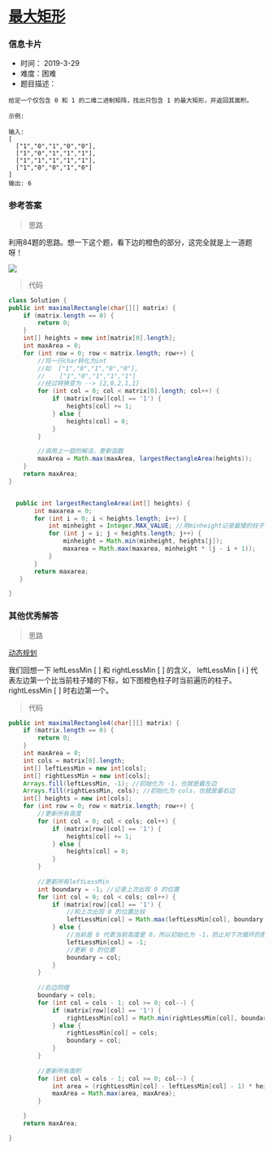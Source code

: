# [最大矩形](https://leetcode-cn.com/problems/maximal-rectangle/)

### 信息卡片

- 时间： 2019-3-29
- 难度：困难
- 题目描述：

```
给定一个仅包含 0 和 1 的二维二进制矩阵，找出只包含 1 的最大矩形，并返回其面积。

示例:

输入:
[
  ["1","0","1","0","0"],
  ["1","0","1","1","1"],
  ["1","1","1","1","1"],
  ["1","0","0","1","0"]
]
输出: 6
```



### 参考答案

> 思路

利用84题的思路。想一下这个题，看下边的橙色的部分，这完全就是上一道题呀！ 

![](https://pic.leetcode-cn.com/aabb1b287134cf950aa80526806ef4025e3920d57d237c0369ed34fae83e2690-image.png)



> 代码

```java
class Solution {
public int maximalRectangle(char[][] matrix) {
    if (matrix.length == 0) {
        return 0;
    }
    int[] heights = new int[matrix[0].length];
    int maxArea = 0;
    for (int row = 0; row < matrix.length; row++) {
        //将一行char转化为int
        //如  ["1","0","1","0","0"],
        //    ["1","0","1","1","1"]
        //经过转换变为 --> [2,0,2,1,1]
        for (int col = 0; col < matrix[0].length; col++) {
            if (matrix[row][col] == '1') {
                heights[col] += 1;
            } else {
                heights[col] = 0;
            }
        }

        //调用上一题的解法，更新函数
        maxArea = Math.max(maxArea, largestRectangleArea(heights));
    }
    return maxArea;
}


  public int largestRectangleArea(int[] heights) {
       int maxarea = 0;
       for (int i = 0; i < heights.length; i++) {
           int minheight = Integer.MAX_VALUE; //用minheight记录最矮的柱子
           for (int j = i; j < heights.length; j++) {
               minheight = Math.min(minheight, heights[j]);
               maxarea = Math.max(maxarea, minheight * (j - i + 1));
           }
       }
       return maxarea;
   }

}
```





### 其他优秀解答

> 思路

[动态规划](https://leetcode-cn.com/problems/maximal-rectangle/solution/xiang-xi-tong-su-de-si-lu-fen-xi-duo-jie-fa-by-1-8/)

我们回想一下 leftLessMin [ ] 和 rightLessMin [ ] 的含义， leftLessMin [ i ] 代表左边第一个比当前柱子矮的下标，如下图橙色柱子时当前遍历的柱子。rightLessMin [ ] 时右边第一个。



> 代码

```java
public int maximalRectangle4(char[][] matrix) {
    if (matrix.length == 0) {
        return 0;
    }
    int maxArea = 0;
    int cols = matrix[0].length;
    int[] leftLessMin = new int[cols];
    int[] rightLessMin = new int[cols];
    Arrays.fill(leftLessMin, -1); //初始化为 -1，也就是最左边
    Arrays.fill(rightLessMin, cols); //初始化为 cols，也就是最右边
    int[] heights = new int[cols];
    for (int row = 0; row < matrix.length; row++) {
        //更新所有高度
        for (int col = 0; col < cols; col++) {
            if (matrix[row][col] == '1') {
                heights[col] += 1;
            } else {
                heights[col] = 0;
            }
        }
        
		//更新所有leftLessMin
        int boundary = -1; //记录上次出现 0 的位置
        for (int col = 0; col < cols; col++) {
            if (matrix[row][col] == '1') {
                //和上次出现 0 的位置比较
                leftLessMin[col] = Math.max(leftLessMin[col], boundary);
            } else {
                //当前是 0 代表当前高度是 0，所以初始化为 -1，防止对下次循环的影响
                leftLessMin[col] = -1; 
                //更新 0 的位置
                boundary = col;
            }
        }
        
        //右边同理
        boundary = cols;
        for (int col = cols - 1; col >= 0; col--) {
            if (matrix[row][col] == '1') {
                rightLessMin[col] = Math.min(rightLessMin[col], boundary);
            } else {
                rightLessMin[col] = cols;
                boundary = col;
            }
        }
		
        //更新所有面积
        for (int col = cols - 1; col >= 0; col--) {
            int area = (rightLessMin[col] - leftLessMin[col] - 1) * heights[col];
            maxArea = Math.max(area, maxArea);
        }

    }
    return maxArea;

}

```

